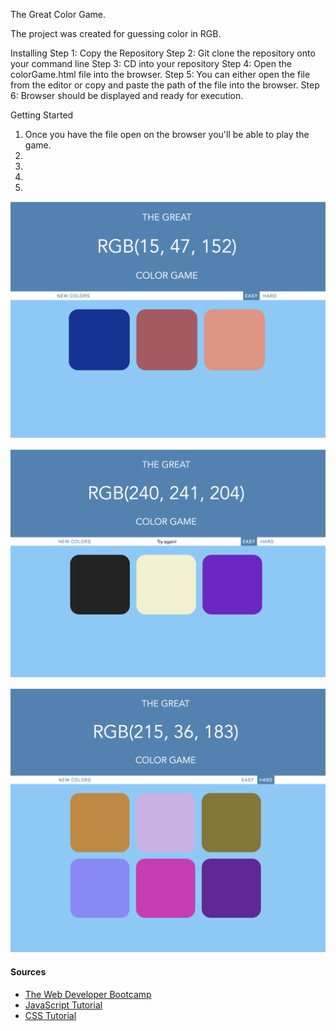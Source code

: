 The Great Color Game.

The project was created for guessing color in RGB.

Installing
Step 1: Copy the Repository
Step 2: Git clone the repository onto your command line
Step 3: CD into your repository
Step 4: Open the colorGame.html file into the browser.
Step 5: You can either open the file from the editor or copy and paste the path of the file into the browser.
Step 6: Browser should be displayed and ready for execution.

Getting Started
1. Once you have the file open on the browser you'll be able to play the game.
2.
3.
4.
5.

![Image 1](images/im1.png)

![Image 2](images/im2.png)

![Image 3](images/im3.png)

#### Sources


* [The Web Developer Bootcamp](https://www.udemy.com/course/the-web-developer-bootcamp/)
* [JavaScript Tutorial](https://www.w3schools.com/js/)
* [CSS Tutorial](https://www.tutorialspoint.com/css/index.htm)
